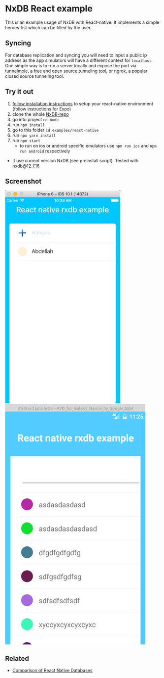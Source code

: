 # NxDB React example

This is an example usage of NxDB with React-native. It implements a simple heroes-list which can be filled by the user.

## Syncing

For database replication and syncing you will need to input a public ip address as the app simulators will have a different context for `localhost`. One simple way is to run a server locally and expose the port via [tunnelmole](https://tunnelmole.com/docs), a free and open source tunneling tool, or [ngrok](https://ngrok.com/), a popular closed source tunneling tool.

## Try it out

1. [follow installation instructions](https://reactnative.dev/docs/environment-setup) to setup your react-native environment (follow instructions for Expo)
1. clone the whole [NxDB-repo](https://github.com/nxpkg/nxdb)
1. go into project `cd nxdb`
1. run `npm install`
1. go to this folder `cd examples/react-native`
1. run `npx yarn install`
1. run `npm start`
   * to run on ios or android specific emulators use `npm run ios` and `npm run android` respectively

* It use current version NxDB (see preinstall script). Tested with nxdb@12.7.16
## Screenshot

![Screenshot](docfiles/screenshot.png?raw=true)
![Android](docfiles/android.png?raw=true)


## Related

- [Comparison of React Native Databases](https://nxpkg.github.io/nxdb/react-native-database.html)
